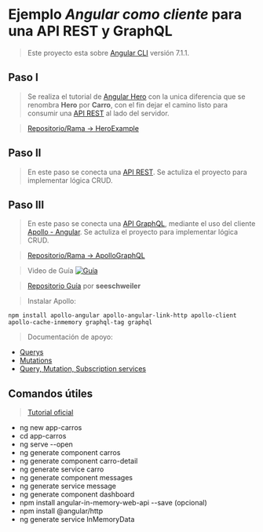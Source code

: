 # Ejemplo *Angular como cliente* para una API REST y GraphQL

> Este proyecto esta sobre [Angular CLI](https://github.com/angular/angular-cli) versión 7.1.1.

## Paso I

> Se realiza el tutorial de [Angular Hero](https://angular.io/tutorial) con la unica diferencia que se renombra **Hero** por **Carro**, con el fin dejar el camino listo para consumir una [API REST](https://github.com/gonzaloperezbarrios/DDD-NET-CORE) al lado del servidor.

> [Repositorio/Rama -> HeroExample](https://github.com/gonzaloperezbarrios/CLIENTE-ANGULAR-7-NETCORE/tree/HeroExample)

## Paso II
> En este paso se conecta una [API REST](https://github.com/gonzaloperezbarrios/DDD-NET-CORE). Se actuliza el proyecto para implementar lógica CRUD.

## Paso III
> En este paso se conecta una [API GraphQL](https://github.com/gonzaloperezbarrios/DDD-NET-CORE), mediante el uso del cliente [Apollo - Angular](https://www.apollographql.com/docs/angular/). Se actuliza el proyecto para implementar lógica CRUD.

> [Repositorio/Rama -> ApolloGraphQL](https://github.com/gonzaloperezbarrios/CLIENTE-ANGULAR-7-NETCORE/tree/ApolloGraphQL)

> Video de Guía
[![Guía](https://img.youtube.com/vi/dp_64aX_6jI/0.jpg)](https://www.youtube.com/watch?v=dp_64aX_6jI "Guía")

> [Repositorio Guía](https://github.com/seeschweiler/apollo-client-angular) por **seeschweiler**

> Instalar Apollo: 

    npm install apollo-angular apollo-angular-link-http apollo-client apollo-cache-inmemory graphql-tag graphql

> Documentación de apoyo:

- [Querys](https://www.apollographql.com/docs/angular/basics/queries.html)
- [Mutations](https://www.apollographql.com/docs/angular/basics/mutations.html)
- [Query, Mutation, Subscription services](https://www.apollographql.com/docs/angular/basics/services.html)





## Comandos útiles 
> [Tutorial oficial](https://angular.io/tutorial/toh-pt0)
- ng new app-carros
- cd app-carros
- ng serve --open
- ng generate component carros
- ng generate component carro-detail
- ng generate service carro
- ng generate component messages
- ng generate service message
- ng generate component dashboard
- npm install angular-in-memory-web-api --save (opcional)
- npm install @angular/http
- ng generate service InMemoryData
